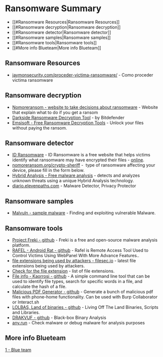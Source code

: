 # Ransomware Summary
- [[#Ransomware Resources|Ransomware Resources]]
- [[#Ransomware decryption|Ransomware decryption]]
- [[#Ransomware detector|Ransomware detector]]
- [[#Ransomware samples|Ransomware samples]]
- [[#Ransomware tools|Ransomware tools]]
- [[#More info Blueteam|More info Blueteam]]


## Ransomware Resources

- [jaymonsecurity.com/proceder-victima-ransomware/](https://jaymonsecurity.com/proceder-victima-ransomware/) - Como proceder victima ransomware


## Ransomware decryption

- [Nomoreransom - website to take decisions about ransomware](https://www.nomoreransom.org/en/index.html) - Website that explain what to do if you get a ransom
- [Darkside Ransomware Decryption Tool](https://www.bitdefender.com/blog/labs/darkside-ransomware-decryption-tool/) - by Bitdefender
- [Emsisoft - Free Ransomware Decryption Tools](https://www.emsisoft.com/ransomware-decryption-tools/avaddon) - Unlock your files without paying the ransom.


## Ransomware detector

- [ID Ransomware](https://malwarehunterteam.com/) - ID Ransomware is a free website that helps victims identify what ransomware may have encrypted their files - [online](https://id-ransomware.malwarehunterteam.com/).
- [nomoreransom.org/crypto-sheriff](https://www.nomoreransom.org/crypto-sheriff.php?lang=en) -  type of ransomware affecting your device, please fill in the form below.
- [Hybrid Analysis - Free malware analysis](https://hybrid-analysis.com/) - detects and analyzes unknown threats using a unique Hybrid Analysis technology.
- [diario.elevenpaths.com](https://diario.elevenpaths.com/) - Malware Detector, Privacy Protector


## Ransomware samples

- [Malvuln - sample malware](https://www.malvuln.com/) - Finding and exploiting vulnerable Malware.


## Ransomware tools

- [Project Freki - github](https://github.com/cristianzsh/freki) - Freki is a free and open-source malware analysis platform.
- [RAFEL - Android Rat - github](https://github.com/swagkarna/Rafel-Rat/blob/main/README.md) - Rafel is Remote Access Tool Used to Control Victims Using WebPanel With More Advance Features..
- [file extensions being used by attackers - filesec.io](https://filesec.io/#) - latest file extensions being used by attackers.
- [Check for the file extension](https://www.htofe.com/various-files) - list of file extensions.
- [File info - Kaorrosi - github](https://github.com/Kaorrosi/File-Info) - A simple command line tool that can be used to identify file types, search for specific words in a file, and calculate the hash of a file.
- [Malicious PDF Generator - github](https://github.com/jonaslejon/malicious-pdf) - Generate a bunch of malicious pdf files with phone-home functionality. Can be used with Burp Collaborator or Interact.sh
- [LOLBAS, Land of binaries - github](https://lolbas-project.github.io/) - Living Off The Land Binaries, Scripts and Libraries.
- [DRAKVUF - github](https://github.com/tklengyel/drakvuf) - Black-box Binary Analysis
- [any.run](https://any.run/) - Check malware or debug malware for analysis purposes


## More info Blueteam

[1 - Blue team]()
